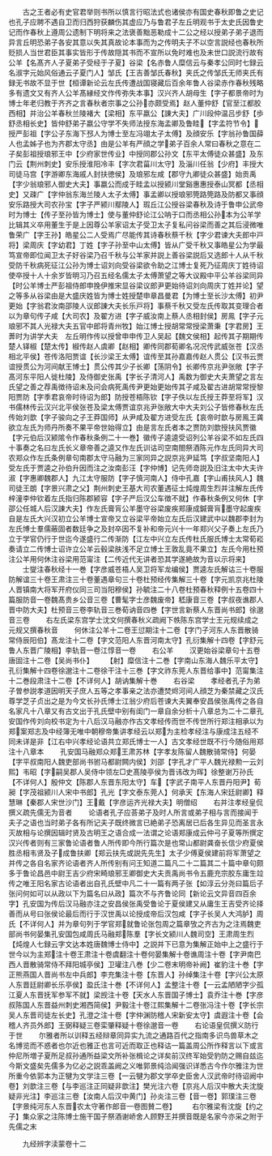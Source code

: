 <!-- { "loadSidebar": true } -->
　　古之王者必有史官君举则书所以慎言行昭法式也诸侯亦有国史春秋即鲁之史记也孔子应聘不遇自卫而归西狩获麟伤其虚应乃与鲁君子左丘明观书于太史氏因鲁史记而作春秋上遵周公遗制下明将来之法褒善黜恶勒成十二公之经以授弟子弟子退而异言丘明恐弟子各安其意以失其真故论本事而为之传明夫子不以空言説经也春秋所贬损人当世君臣其事实皆形于传故隠其书而不宣所以免时难也及未世口説流行故有公羊【名髙齐人子夏弟子受经于子夏】谷梁【名赤鲁人糜信云与秦孝公同时七録云名淑字元始风俗通云子夏门人】邹氏【王吉善邹氏春秋】夹氏之传邹氏无师夹氏有録无书故不显于世【桓谭新论云左氏传遭战国寝藏后百余年鲁人谷梁赤作春秋残略多有遗文又有齐人公羊髙縁经文作传弥失本事】汉兴齐人胡母生【字子都景帝时为博士年老归教于齐齐之言春秋者宗事之公孙亦颇受焉】赵人董仲舒【官至江都胶西相】并治公羊春秋兰陵褚大【梁相】东平嬴公【諌大夫】广川段仲温吕步舒【歩舒丞相长史】皆仲舒弟子嬴公守学不失师法授东海孟卿及鲁眭【字孟符节令】授严彭祖【字公子东海下邳人为博士至左冯翊太子太傅】及顔安乐【字翁孙鲁国薛人也孟姊子也为齐郡太守丞】由是公羊有严顔之学弟子百余人常曰春秋之意在二子矣彭祖授琅邪王中【少府家世传业】中授同郡公孙文【东平太傅徒众甚盛】及东门云【荆州刺史】安乐授淮阳冷丰【字次君菑川太守】及淄川任翁【少府】丰授大司徒马宫【字游卿东海戚人封扶徳侯】及琅邪左咸【郡守九卿徒众甚盛】始贡禹【字少翁琅邪人御史大夫】事嬴公而成于眭孟以授颍川堂谿惠惠授泰山冥都【丞相史】又疎广【字仲翁东海兰陵人太子太傅】事孟卿以授琅邪筦路筦路及防都又事顔安乐路授大司农孙宝【字子严颍川鄢陵人】瑕丘江公授谷梁春秋及诗于鲁申公武帝时为博士【传子至孙皆为博士】使与董仲舒论江公呐于口而丞相公孙本为公羊学比辑其义卒用董生于是上因尊公羊家诏太子受卫太子复私问谷梁而善之其后浸微唯鲁荣广【字王孙】皓星公二人受焉广尽能传其诗春秋蔡千秋【字少君谏大夫郎中戸将】梁周庆【字幼君】丁姓【字子孙至中山太傅】皆从广受千秋又事皓星公为学最笃宣帝即位闻卫太子好谷梁乃召千秋与公羊家并説上善谷梁説后又选郎十人从千秋受防千秋病死征江公孙为博士诏刘向受谷梁欲令助之江博士复死乃征周庆丁姓待诏使卒授十人十余岁皆明习乃召五经名儒太子太傅萧望之等大议殿中平公羊谷梁同异【时公羊博士严彭祖侍郎申挽伊推宋显谷梁议郎尹更始待诏刘向周庆丁姓并论】望之等多从谷梁由是大盛庆姓皆为博士姓授楚申章昌曼君【为博士至长沙太傅】初尹更始【字翁君汝南邵陵人议郎諌大夫长乐戸将】事蔡千秋又受左氏传取其变理合者以为章句传子咸【大司农】及翟方进【字子威汝南上蔡人丞相封侯】房鳯【字子元琅邪不其人光禄大夫五官中郎将青州牧】始江博士授胡常常授梁萧秉【字君房】王莾时为讲学大夫　左丘明作传以授曾申申传卫人吴起【魏文侯相】起传其子期期传楚人铎椒【楚太传】椒传赵人虞卿【赵相】卿传同郡荀卿名况况传武威张苍【汉丞相北平侯】苍传洛阳贾谊【长沙梁王太傅】谊传至其孙嘉嘉传赵人贯公【汉书云贾谊授贯公为河间献王博士】贯公传其少子长卿【荡阴令】长卿传京兆尹张敞【字子髙河东平阳人徙杜陵】及侍御史张禹【字长子清河人】禹数为御史大夫萧望之言左氏望之善之荐禹徴待诏未及问会病死禹传尹更始更始传其子咸及翟古进胡常常授黎阳贾防【字季君哀帝时待诏为郎】防授苍梧陈钦【字子佚以左氏授王莽至将军】汉书儒林传云汉兴北平侯张苍及梁太傅贾谊京兆尹张敞大中大夫刘公子皆修春秋左氏传始刘歆【字子骏向之子王莽国师】从尹咸及翟方进受左氏【哀帝时歆与房鳯王龚欲立左氏为师丹所奏不果平帝世始得立】由是言左氏者本之贾防刘歆授扶风贾徽【字元伯后汉颍隂令作春秋条例二十一巻】徽传子逵逵受诏列公羊谷梁不如左氏四十事奏之名曰左氏长义章帝善之逵又作左氏训诂司空南閤祭酒陈元作左氏同异大司农郑众作左氏条例章句南郡太守马融为三家同异之説京兆尹延笃【字叔坚南阳人】受左氏于贾逵之孙伯升因而注之汝南彭汪【字仲博】记先师竒説及旧注太中大夫许淑【字惠卿魏郡人】九江太守服防【字子慎河南人】侍中孔嘉【字山甫扶风人】魏司徒王朗【字景兴肃之父】荆州刺史王基大司农董遇征士炖煌周生烈并注解左氏传梓潼李仲钦着左氏指归陈郡颍容【字子严后汉公车徴不就】作春秋条例又何休【字邵公任城人后汉諌大夫】作左氏膏肓公羊墨守谷梁废疾郑康成鍼膏肓墨守起废疾自是左氏大兴汉初立公羊博士宣帝又立谷梁平帝始立左氏后汉建武中以魏郡李封为左氏博士羣儒蔽固者数廷争之及封卒因不复补和帝元兴十一年郑兴父子奏上左氏乃立于学官仍行于世迄今遂盛行二传渐防【江左中兴立左氏传杜氏服氏博士太常荀崧奏请立二传博士诏许立公羊云毂梁肤浅不足立博士王敦乱竟不果立】左氏今用杜预注公羊用何休注谷梁用范甯注【二传近代无讲者恐其学遂絶故为音以示将来】
　　士燮注春秋经十一巻【字彦威苍梧人吴卫将军龙编侯】贾逵左氏解诂三十卷服防解谊三十卷王肃注三十卷董遇章句三十卷杜预经传集解三十卷【字元凯京兆杜陵人晋镇南大将军开府仪同三司当阳穆侯】孙毓注二十八卷杜预春秋释例十五卷四十篇服防音一卷魏髙贵乡公音三卷【曹髦字士彦魏废帝】嵇康音三卷【字叔夜谯郡人晋中防大夫】杜预音三卷李轨音三巻荀讷音四巻【字世言新蔡人东晋尚书郎】徐邈音三卷
　　右左氏梁东宫学士沈文何撰春秋义疏阙下帙陈东宫学士王元规续成之元规又撰春秋音
　　何休注公羊十二卷王愆期注十二卷【字门子河东人东晋散骑常侍辰阳伯】髙龙注十二卷【字文范阳人东晋河南太守】孔衍集解十四卷【字舒元鲁人东晋广陵相】李轨音一卷江惇音一卷
　　右公羊
　　汉更始谷梁章句十五卷唐固注十二卷【吴尚书仆】
　　【射】糜信注十二巻【字南山东海人魏乐平太守】孔衍集解十四卷徐邈注十二卷徐干注十三巻【字文祚东莞人东晋给事中】范甯集注十二巻段肃注十二卷【不详何人】胡讷集解十巻
　　右谷梁
　　孝经者孔子为弟子曽参説孝道因明天子庶人五等之孝事亲之法亦遭焚烬河间人顔芝为秦禁藏之汉氏尊学芝子贞出之是为今文长孙氏博士江翁少府后苍谏大夫翼奉安昌侯张禹传之各自名家凡十八章又有古文出于孔氏壁中别有闺门一章自余分析十八章总为二十二章孔安国作传刘向校书定为十八后汉马融亦作古文孝经传而世不传世所行郑注相承以为郑案郑志及中经簿无唯中朝穆帝集讲孝经云以郑为主检孝经注与康成注五经不同未详是非【江右中兴孝经论语共立郑氏博士一人】古文孝经世既不行今随俗用郑注十八章本
　　孔安国马融郑众郑王肃苏林【字孝友陈留人魏散骑常侍】何晏【字平叔南阳人魏吏部尚书驸马都尉闗内侯】刘邵【字孔才广平人魏光禄勲一云刘熙】韦昭【字嗣吴郡人吴侍中领左□史髙陵亭侯为晋讳改为晖】徐整谢万孙氏【不详何人】殷仲文【陈郡人东晋东阳太守】车【字武子南平人东晋丹阳尹】荀昶【字茂祖颍川人宋中书郎】孔光【字文泰东莞人】何承天【东海人宋廷尉卿】释慧琳【秦郡人宋世沙门】王戴【字彦运齐光禄大夫】明僧绍
　　右并注孝经皇侃撰义疏先儒无为音者
　　论语者孔子应荅弟子及时人所言或弟子相与言而接闻于夫子之语也当时弟子各有所记夫子既终微言已絶弟子恐离居已后各生异见而圣言永灭故相与论撰因辑时贤及古明王之语合成一法谓之论语郑康成云仲弓子夏等所撰定汉兴传者则有三家鲁论语者鲁人所传即今所行篇次是也常山都尉龚奋长信少府夏侯胜丞相韦贤及子成鲁扶卿【郑云扶先或説先先生】太子少傅夏侯建前将军萧望之并传之各自名家齐论语者齐人所传别有问王知道二篇凡二十二篇其二十篇中章句颇多于鲁论昌邑中尉王吉少府宋畸琅邪王卿御史大夫贡禹尚书令五鹿充宗胶东庸生竝传之唯王阳名家古论语者出自孔氏壁中凡二十一篇有两子张【如淳云分尧曰篇后子张问何如可以从政以下为篇名曰从政】篇次不与齐鲁论同【新论云文异音四百余字】孔安国为传后汉马融亦注之安昌侯张禹受鲁论于夏侯建又从庸生王吉受齐论择善而从号曰张侯论最后而行于汉世禹以论授成帝后汉包咸【字子长吴人大鸿胪】周氏【不详何人】并为章句列于学官郑就鲁论张包周之篇章攷之齐古为之注焉魏吏部尚书何晏集孔安国包咸周氏马融郑陈羣【字长文颍川人魏司空】王肃周生烈【炖煌人七録云字文达本姓唐魏博士侍中】之説并下已意为集解正始中上之盛行于世今以为主郑注十卷王肃注十卷虞翻注十卷何晏集解十卷谯周注十卷【字尹南巴西人晋散骑常侍不拜阳城亭侯】卫瓘注八巻【少二卷末明帝补阙】崔豹注十巻【字正熊燕国人晋尚书左中兵郎】李充集注十卷【东晋人】孙绰集注十卷【字兴公太原人东晋廷尉卿长乐亭侯】盈氏注十巻【不详何人】孟整注十卷【一云孟陋陋字少孤江夏人东晋抚军参军不就】梁觊注十卷【天水人东晋国子博士】袁乔注十巻【字彦叔陈国人东晋益州刺史湘西简侯】尹毅注十卷江熙集解十二卷张冯注十卷【字长宗吴人东晋司徒左长史】孔澄之注十卷【字仲渊防稽人宋新安太守】虞遐注十卷【会稽人齐员外郎】王弼释疑三卷栾肇释疑十卷徐邈音一卷
　　右论语皇侃撰义防行于世
　　尔雅者所以训释五经辩章同异实九流之通路百代之指南多识鸟兽草木之名博览而不惑者也尔近也雅正也言可近而取正也释诂一篇盖周公所作释言以下或言仲尼所増子夏所足叔孙通所益梁文所补张楫论之详矣前汉终军始受豹防之赐自兹迄今斯文盛矣先儒多为亿必之説乖盖阙之义唯郭景纯洽闻强识详悉古今作尔雅注为世所重今依郭本为正犍为文学注三卷【一云犍为郡文学卒史臣舍人汉武帝时待诏阙中卷】刘歆注三卷【与李巡注正同疑非歆注】樊光注六卷【京兆人后汉中散大夫沈旋疑非光注】李巡注三卷【汝南人后汉中黄门】孙炎注三卷【音一卷】郭璞注三卷【字景纯河东人东晋农太守著作郎音一卷图賛二卷】
　　右尔雅梁有沈旋【约之子】集众家之注陈博士施干国子祭酒谢峤舍人顾野王并撰音既是名家今亦采之附于先儒之末












　　九经辨字渎蒙卷十二
